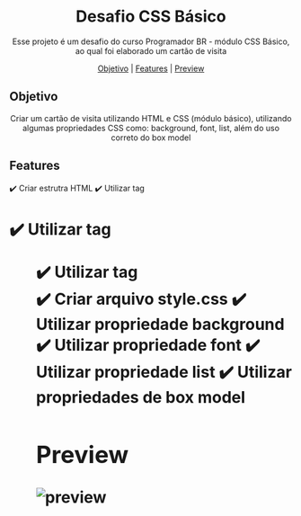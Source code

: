 <h1 align="center">Desafio CSS Básico</h1>

<p align="center">Esse projeto é um desafio do curso Programador BR - módulo CSS Básico, ao qual foi elaborado um cartão de visita</p>

<p align="center">
  <a href="#objetivo">Objetivo</a> |
  <a href="#features">Features</a> |
  <a href="#preview">Preview</a>
</p>


## Objetivo
<p align="center">
  Criar um cartão de visita utilizando HTML e CSS (módulo básico), utilizando algumas propriedades CSS como: background, font, list, além do uso correto do box model
</p>


## Features
<p>
  ✔️ Criar estrutra HTML
  ✔️ Utilizar tag <h1>
  ✔️ Utilizar tag <ul>
  ✔️ Utilizar tag <div>
  ✔️ Criar arquivo style.css
  ✔️ Utilizar propriedade background
  ✔️ Utilizar propriedade font
  ✔️ Utilizar propriedade list
  ✔️ Utilizar propriedades de box model
</p>
    

## Preview

![preview](https://user-images.githubusercontent.com/68918326/143919825-0246e598-5f91-49ad-af21-8bc32ca23eea.PNG)
